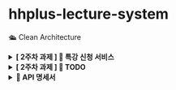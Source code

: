 # hhplus-lecture-system
🛳️ Clean Architecture

<details>
  <summary>
    <b>[ 2주차 과제 ] 📝 특강 신청 서비스</b>
  </summary>

## 📌 Description
- `특강 신청 서비스`를 구현해 봅니다.
- 항해 플러스 토요일 특강을 신청할 수 있는 서비스를 개발합니다.
- 특강 신청 및 신청자 목록 관리를 RDBMS를 이용해 관리할 방법을 고민합니다.

## 📌 Requirements
- 아래 2가지 API 를 구현합니다.
- 특강 신청 API
- 특강 신청 여부 조회 API
- 각 기능 및 제약 사항에 대해 단위 테스트를 반드시 하나 이상 작성하도록 합니다.
- 다수의 인스턴스로 어플리케이션이 동작하더라도 기능에 문제가 없도록 작성하도록 합니다.
- 동시성 이슈를 고려 하여 구현합니다.

## 📌 API Specs

**🔥 (핵심)** 특강 신청 **API**

- 특정 userId 로 선착순으로 제공되는 특강을 신청하는 API 를 작성합니다.
- 동일한 신청자는 동일한 강의에 대해서 한 번의 수강 신청만 성공할 수 있습니다.
- 특강은 선착순 30명만 신청 가능합니다.
- 이미 신청자가 30명이 초과되면 이후 신청자는 요청을 실패합니다.

**특강 선택 API**

- 날짜별로 현재 신청 가능한 특강 목록을 조회하는 API 를 작성합니다.
- 특강의 정원은 30명으로 고정이며, 사용자는 각 특강에 신청하기전 목록을 조회해볼 수 있어야 합니다.

**특강 신청 완료 목록 조회 API**

- 특정 userId 로 신청 완료된 특강 목록을 조회하는 API 를 작성합니다.
- 각 항목은 특강 ID 및 이름, 강연자 정보를 담고 있어야 합니다.

>💡 **KEY POINT**

- 정확하게 30 명의 사용자에게만 특강을 제공할 방법을 고민해 봅니다.
- 같은 사용자에게 여러 번의 특강 슬롯이 제공되지 않도록 제한할 방법을 고민해 봅니다.
</details>

<details>
  <summary>
    <b>[ 2주차 과제 ] 📝 TODO </b>
  </summary>

### ️📌 **`Default`**

- [ ] 아키텍처 준수를 위한 애플리케이션 패키지 설계
- [ ] 특강 도메인 테이블 설계 및 목록/신청 등 기본 기능 구현
- [ ] 각 기능에 대한 **단위 테스트** 작성

### 📌 **`STEP 3`**
- [ ] 설계한 테이블에 대한 ERD 작성
- [ ] 작성한 ERD 이유를 설명하는 **README** 작성 
- [ ] 선착순 30명 이후의 신청자의 경우 실패하도록 개선
- [ ] 동시에 동일한 특강에 대해 40명이 신청했을 때, 30명만 성공하는 것을 검증하는 **통합 테스트** 작성

### 📌 **`STEP 4`**
- [ ] 같은 사용자가 동일한 특강에 대해 신청 성공하지 못하도록 개선
- [ ] 동일한 유저 정보로 같은 특강을 5번 신청했을 때, 1번만 성공하는 것을 검증하는 **통합 테스트** 작성
</details>

<details>
  <summary>
    <b> 📝 API 명세서 </b>
  </summary>

| 기능             | Method | API URL               |
|----------------|--------|-----------------------|
| ⭐️ 특강 신청       | `POST` | /lecture              |
| ⭐️ 특강 신청 여부 조회 | `GET`  | /lectures             |
| 날짜별 특강 목록      | `GET`  | /lectures?date={date} |

</details>

